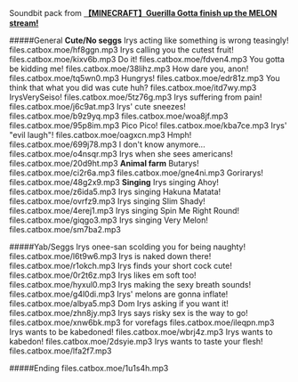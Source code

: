 Soundbit pack from [**【MINECRAFT】Guerilla Gotta finish up the MELON stream!**](https://www.youtube.com/watch?v=2x5hZW6uRg0)

#####General
**Cute/No seggs**
Irys acting like something is wrong teasingly!
files.catbox.moe/hf8ggn.mp3
Irys calling you the cutest fruit!
files.catbox.moe/kixv6b.mp3
Do it!
files.catbox.moe/fdven4.mp3
You gotta be kidding me!
files.catbox.moe/38lihz.mp3
How dare you, anon!
files.catbox.moe/tq5wn0.mp3
Hungrys!
files.catbox.moe/edr81z.mp3
You think that what you did was cute huh?
files.catbox.moe/itd7wy.mp3
IrysVerySeiso!
files.catbox.moe/5tz76g.mp3
Irys suffering from pain!
files.catbox.moe/j6c9at.mp3
Irys' cute sneezes!
files.catbox.moe/b9z9yq.mp3
files.catbox.moe/woa8jf.mp3
files.catbox.moe/95p8im.mp3
Pico Pico!
files.catbox.moe/kba7ce.mp3
Irys' "evil laugh"!
files.catbox.moe/oagxcn.mp3
Hmph!
files.catbox.moe/699j78.mp3
I don't know anymore...
files.catbox.moe/o4nsqr.mp3
Irys when she sees americans!
files.catbox.moe/20d9ht.mp3
**Animal farm**
Butarys!
files.catbox.moe/ci2r6a.mp3
files.catbox.moe/gne4ni.mp3
Gorirarys!
files.catbox.moe/48g2x9.mp3
**Singing**
Irys singing Ahoy!
files.catbox.moe/z6ida5.mp3
Irys singing Hakuna Matata!
files.catbox.moe/ovrfz9.mp3
Irys singing Slim Shady!
files.catbox.moe/4erej1.mp3
Irys singing Spin Me Right Round!
files.catbox.moe/giqgo3.mp3
Irys singing Very Melon!
files.catbox.moe/sm7ba2.mp3


#####Yab/Seggs
Irys onee-san scolding you for being naughty!
files.catbox.moe/l6t9w6.mp3
Irys is naked down there!
files.catbox.moe/r1okch.mp3
Irys finds your short cock cute!
files.catbox.moe/0r2t6z.mp3
Irys likes em soft too!
files.catbox.moe/hyxul0.mp3
Irys making the sexy breath sounds!
files.catbox.moe/g4l0di.mp3
Irys' melons are gonna inflate!
files.catbox.moe/albya5.mp3
Dom Irys asking if you want it!
files.catbox.moe/zhn8jy.mp3
Irys says risky sex is the way to go!
files.catbox.moe/xnw6bk.mp3
for vorefags
files.catbox.moe/ileqpn.mp3
Irys wants to be kabedoned!
files.catbox.moe/wbrj4z.mp3
Irys wants to kabedon!
files.catbox.moe/2dsyie.mp3
Irys wants to taste your flesh!
files.catbox.moe/lfa2f7.mp3


#####Ending
files.catbox.moe/1u1s4h.mp3